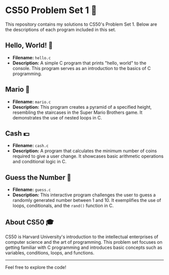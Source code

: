 # CS50 Problem Set 1 📘

This repository contains my solutions to CS50's Problem Set 1. Below are the descriptions of each program included in this set.

## Hello, World! 👋

- **Filename:** `hello.c`
- **Description:** A simple C program that prints "hello, world" to the console. This program serves as an introduction to the basics of C programming.
  
## Mario 🏰

- **Filename:** `mario.c`
- **Description:** This program creates a pyramid of a specified height, resembling the staircases in the Super Mario Brothers game. It demonstrates the use of nested loops in C.

## Cash 💵

- **Filename:** `cash.c`
- **Description:** A program that calculates the minimum number of coins required to give a user change. It showcases basic arithmetic operations and conditional logic in C.

## Guess the Number 🔢

- **Filename:** `guess.c`
- **Description:** This interactive program challenges the user to guess a randomly generated number between 1 and 10. It exemplifies the use of loops, conditionals, and the `rand()` function in C.

## About CS50 🎓

CS50 is Harvard University's introduction to the intellectual enterprises of computer science and the art of programming. This problem set focuses on getting familiar with C programming and introduces basic concepts such as variables, conditions, loops, and functions.

---

Feel free to explore the code!
